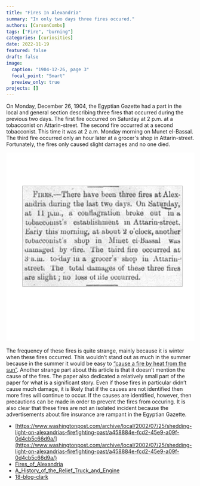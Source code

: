 ```yaml
---
title: "Fires In Alexandria"
summary: "In only two days three fires occured."
authors: [CarsonCombs]
tags: ["Fire", "burning"]
categories: [curiosities]
date: 2022-11-19
featured: false
draft: false
image:
  caption: "1904-12-26, page 3"
  focal_point: "Smart"
  preview_only: true
projects: []
---
```

On Monday, December 26, 1904, the Egyptian Gazette had a part in the local and general section describing three fires that occurred during the previous two days. The first fire occurred on Saturday at 2 p.m. at a tobacconist on Attarin-street. The second fire occurred at a second tobacconist. This time it was at 2 a.m. Monday morning on Munet el-Bassal. The third fire occurred only an hour later at a grocer's shop in Attarin-street. Fortunately, the fires only caused slight damages and no one died. 

![Image label](featured.png)

The frequency of these fires is quite strange, mainly because it is winter when these fires occurred. This wouldn’t stand out as much in the summer because in the summer it would be easy to [“cause a fire by heat from the sun”](https://dig-eg-gaz.github.io/post/18-analysis-meyer/). Another strange part about this article is that it doesn’t mention the cause of the fires. The paper also dedicated a relatively small part of the paper for what is a significant story. Even if those fires in particular didn’t cause much damage, it is likely that if the causes are not identified then more fires will continue to occur.  If the causes are identified, however, then precautions can be made in order to prevent the fires from occuring. It is also clear that these fires are not an isolated incident because the advertisements about fire insurance are rampant in the Egyptian Gazette.

- [https://www.washingtonpost.com/archive/local/2002/07/25/shedding-light-on-alexandrias-firefighting-past/a458884e-fcd2-45e9-a09f-0d4cb5c66d9a/](https://www.washingtonpost.com/archive/local/2002/07/25/shedding-light-on-alexandrias-firefighting-past/a458884e-fcd2-45e9-a09f-0d4cb5c66d9a/) 
- [Fires_of_Alexandria](https://www.google.com/books/edition/Fires_of_Alexandria/oS_FyQEACAAJ?hl=en) 
- [A_History_of_the_Relief_Truck_and_Engine](https://www.google.com/books/edition/A_History_of_the_Relief_Truck_and_Engine/6PCyAQAACAAJ?hl=en) 
- [18-blog-clark](https://dig-eg-gaz.github.io/post/18-blog-clark/) 

